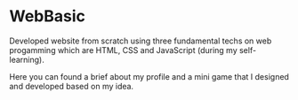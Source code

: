 # WebBasic
Developed website from scratch using three fundamental techs on web progamming which are HTML, CSS and JavaScript (during my self-learning). 

Here you can found a brief about my profile and a mini game that I designed and developed based on my idea.

